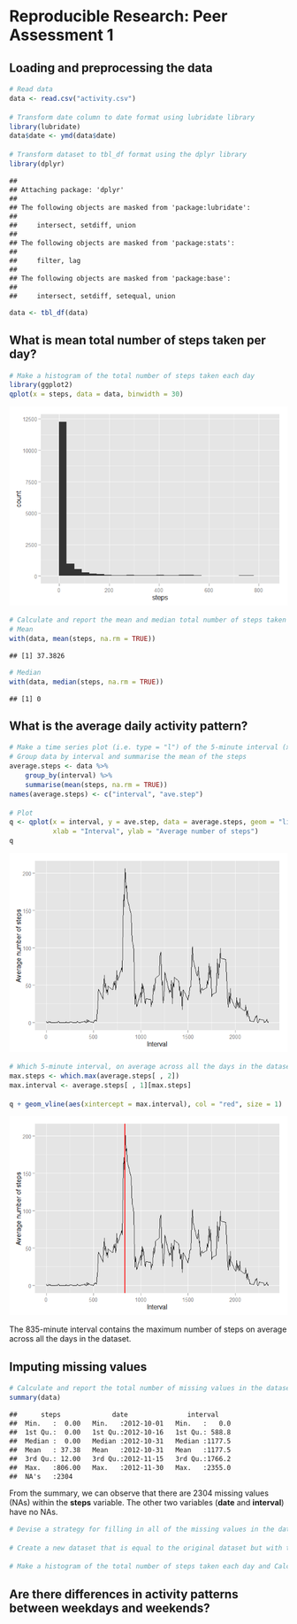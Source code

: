 # Reproducible Research: Peer Assessment 1


## Loading and preprocessing the data

```r
# Read data
data <- read.csv("activity.csv")

# Transform date column to date format using lubridate library
library(lubridate)
data$date <- ymd(data$date)

# Transform dataset to tbl_df format using the dplyr library
library(dplyr)
```

```
## 
## Attaching package: 'dplyr'
## 
## The following objects are masked from 'package:lubridate':
## 
##     intersect, setdiff, union
## 
## The following objects are masked from 'package:stats':
## 
##     filter, lag
## 
## The following objects are masked from 'package:base':
## 
##     intersect, setdiff, setequal, union
```

```r
data <- tbl_df(data)
```

## What is mean total number of steps taken per day?

```r
# Make a histogram of the total number of steps taken each day
library(ggplot2)
qplot(x = steps, data = data, binwidth = 30)
```

![](./PA1_template_files/figure-html/unnamed-chunk-2-1.png) 

```r
# Calculate and report the mean and median total number of steps taken per day
# Mean
with(data, mean(steps, na.rm = TRUE))
```

```
## [1] 37.3826
```

```r
# Median
with(data, median(steps, na.rm = TRUE))
```

```
## [1] 0
```

## What is the average daily activity pattern?

```r
# Make a time series plot (i.e. type = "l") of the 5-minute interval (x-axis) and the average number of steps taken, averaged across all days (y-axis)
# Group data by interval and summarise the mean of the steps
average.steps <- data %>%
    group_by(interval) %>%
    summarise(mean(steps, na.rm = TRUE))
names(average.steps) <- c("interval", "ave.step")

# Plot
q <- qplot(x = interval, y = ave.step, data = average.steps, geom = "line",
           xlab = "Interval", ylab = "Average number of steps")
q
```

![](./PA1_template_files/figure-html/unnamed-chunk-3-1.png) 

```r
# Which 5-minute interval, on average across all the days in the dataset, contains the maximum number of steps?
max.steps <- which.max(average.steps[ , 2])
max.interval <- average.steps[ , 1][max.steps]

q + geom_vline(aes(xintercept = max.interval), col = "red", size = 1)
```

![](./PA1_template_files/figure-html/unnamed-chunk-3-2.png) 

The 835-minute interval contains the maximum number of steps on average across all the days in the dataset.

## Imputing missing values

```r
# Calculate and report the total number of missing values in the dataset (i.e. the total number of rows with NAs)
summary(data)
```

```
##      steps             date               interval     
##  Min.   :  0.00   Min.   :2012-10-01   Min.   :   0.0  
##  1st Qu.:  0.00   1st Qu.:2012-10-16   1st Qu.: 588.8  
##  Median :  0.00   Median :2012-10-31   Median :1177.5  
##  Mean   : 37.38   Mean   :2012-10-31   Mean   :1177.5  
##  3rd Qu.: 12.00   3rd Qu.:2012-11-15   3rd Qu.:1766.2  
##  Max.   :806.00   Max.   :2012-11-30   Max.   :2355.0  
##  NA's   :2304
```

From the summary, we can observe that there are 2304 missing values (NAs) within the **steps** variable. The other two variables (**date** and **interval**) have no NAs.


```r
# Devise a strategy for filling in all of the missing values in the dataset. The strategy does not need to be sophisticated. For example, you could use the mean/median for that day, or the mean for that 5-minute interval, etc.

# Create a new dataset that is equal to the original dataset but with the missing data filled in.

# Make a histogram of the total number of steps taken each day and Calculate and report the mean and median total number of steps taken per day. Do these values differ from the estimates from the first part of the assignment? What is the impact of imputing missing data on the estimates of the total daily number of steps?
```



## Are there differences in activity patterns between weekdays and weekends?
